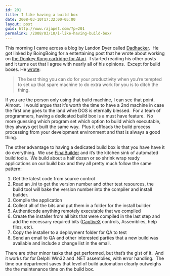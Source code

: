 ```yaml
---
id: 201
title: I like having a build box
date: 2008-03-10T17:32:00-05:00
layout: post
guid: http://www.rajapet.com/?p=201
permalink: /2008/03/10/i-like-having-build-box/
---
```

This morning I came across a blog by Landon Dyer called [Dadhacker](http://www.dadhacker.com/blog/ "DadHacker: Instant wisdom about any random thing I feel like.").  He got linked by BoingBoing for a entertaining post that he wrote about working on [the Donkey Kong cartridge for Atari](http://www.boingboing.net/2008/03/09/insiders-story-about.html "Insider's story about Atari").  I started reading his other posts and it turns out that I agree with nearly all of his opinions.  Except for build boxes. He [wrote](http://www.dadhacker.com/blog/wp-trackback.php?p=849 "DadHacker: Musings"):

> The best thing you can do for your productivity when you’re tempted to set up that spare machine to do extra work for you is to ditch the thing.

If you are the person only using that build machine, I can see that point.  Almost.  I would argue that it&#8217;s worth the time to have a 2nd machine in case the first one goes to the land whre DOS is eternally blessed.  For a team of programmers, having a dedicated build box is a must have feature.  No more guessing which program set which option to build which executable, they always get built the same way.  Plus it offloads the build process processing from your development environment and that is always a good thing.

The other advantage to having a dedicated build box is that you have have it do everything.  We use [FinalBuilder](http://www.finalbuilder.com/finalbuilder.aspx) and it&#8217;s the kitchen sink of automated build tools.  We build about a half dozen or so shrink wrap ready applications on our build box and they all pretty much follow the same pattern:

  1. Get the latest code from source control
  2. Read an .ini to get the version number and other test resources, the build tool will bake the version number into the compiler and install builder.
  3. Compile the application
  4. Collect all of the bits and put them in a folder for the install builder
  5. Authenticode anything remotely executable that we compiled
  6. Create the installer from all bits that were compiled in the last step and add the necessary required bits ([CaptiveX](http://www.mrbunny.com/) controls, Assemblies, help files, etc).
  7. Copy the installer to a deployment folder for QA to test
  8. Send an email to QA and other interested parties that a new build was available and include a change list in the email.

There are other minor tasks that get performed, but that&#8217;s the gist of it.  And it works for for Delphi Win32 and .NET assemblies, with error handling.  The time our department saves that level of build automation clearly outweighs the the maintenance time on the build box.